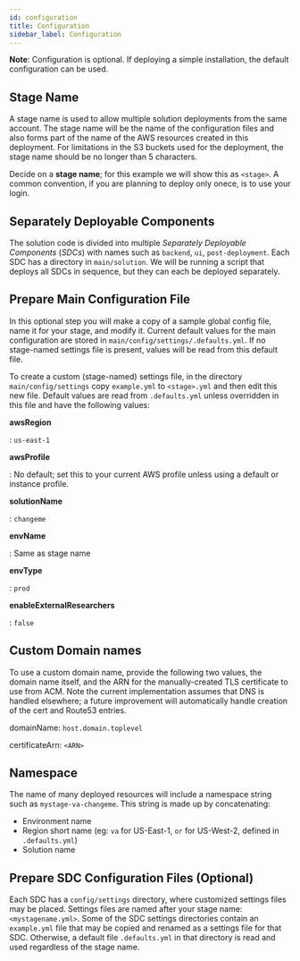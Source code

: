 ```yaml
---
id: configuration
title: Configuration
sidebar_label: Configuration
---
```


**Note**: Configuration is optional. If deploying a simple installation,
the default configuration can be used.

## Stage Name

A stage name is used to allow multiple solution deployments from the same
account. The stage name will be the name of the configuration files and
also forms part of the name of the AWS resources created in this
deployment. For limitations in the S3 buckets used for the deployment, the stage name should be no longer than 5 characters.

Decide on a **stage name**; for this example we will show this as
`<stage>`. A common convention, if you are planning to deploy only
onece, is to use your login.

## Separately Deployable Components

The solution code is divided into multiple _Separately
Deployable Components_ (_SDCs_) with names such as `backend`, `ui`,
`post-deployment`. Each SDC has a directory in `main/solution`. We will
be running a script that deploys all SDCs in sequence, but they can each
be deployed separately.

## Prepare Main Configuration File

In this optional step you will make a copy of a sample global config
file, name it for your stage, and modify it. Current default values for
the main configuration are stored in
`main/config/settings/.defaults.yml`. If no stage-named settings file is
present, values will be read from this default file.

To create a custom (stage-named) settings file, in the directory
`main/config/settings` copy `example.yml` to `<stage>.yml` and then edit
this new file. Default values are read from `.defaults.yml` unless
overridden in this file and have the following values:

**awsRegion**

: `us-east-1`

**awsProfile**

: No default; set this to your current AWS profile unless using a
default or instance profile.

**solutionName**

: `changeme`

**envName**

: Same as stage name

**envType**

: `prod`

**enableExternalResearchers**

: `false`

## Custom Domain names

To use a custom domain name, provide the following two values, the domain name
itself, and the ARN for the manually-created TLS certificate to use from ACM.
Note the current implementation assumes that DNS is handled elsewhere; a future
improvement will automatically handle creation of the cert and Route53 entries.

domainName: `host.domain.toplevel`

certificateArn: `<ARN>`

## Namespace

The name of many deployed resources will include a namespace string such
as `mystage-va-changeme`. This string is made up by concatenating:

- Environment name
- Region short name (eg: `va` for US-East-1, `or` for US-West-2,
  defined in `.defaults.yml`)
- Solution name

## Prepare SDC Configuration Files (Optional)

Each SDC has a `config/settings` directory, where customized settings
files may be placed. Settings files are named after your stage name:
`<mystagename.yml>`. Some of the SDC settings directories contain an
`example.yml` file that may be copied and renamed as a settings file for
that SDC. Otherwise, a default file `.defaults.yml` in that directory is
read and used regardless of the stage name.
